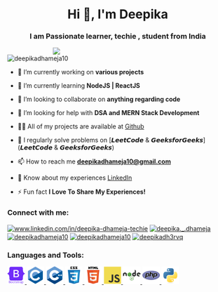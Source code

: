 <h1 align="center">Hi 👋, I'm Deepika</h1>
<h3 align="center">I am Passionate learner, techie , student from India</h3>
<img src="https://media.tenor.com/IF2JdxzmyN4AAAAi/coding-girl.gif" align="right" width="400px"/>


<p align="left"> <img src="https://komarev.com/ghpvc/?username=deepikadhameja10&label=Profile%20views&color=0e75b6&style=flat" alt="deepikadhameja10" /> </p>

- 🔭 I’m currently working on **various projects**

- 🌱 I’m currently learning **NodeJS | ReactJS**

- 👯 I’m looking to collaborate on **anything regarding code**

- 🤝 I’m looking for help with **DSA and MERN Stack Development**

- 👨‍💻 All of my projects are available at [Github](Github)

- 📝 I regularly solve problems on [𝙇𝙚𝙚𝙩𝘾𝙤𝙙𝙚 & 𝙂𝙚𝙚𝙠𝙨𝙛𝙤𝙧𝙂𝙚𝙚𝙠𝙨](𝙇𝙚𝙚𝙩𝘾𝙤𝙙𝙚 & 𝙂𝙚𝙚𝙠𝙨𝙛𝙤𝙧𝙂𝙚𝙚𝙠𝙨)

- 📫 How to reach me **deepikadhameja10@gmail.com**

- 📄 Know about my experiences [LinkedIn](LinkedIn)

- ⚡ Fun fact **I Love To Share My Experiences!**

<h3 align="left">Connect with me:</h3>
<p align="left">
<a href="https://linkedin.com/in/www.linkedin.com/in/deepika-dhameja-techie" target="blank"><img align="center" src="https://raw.githubusercontent.com/rahuldkjain/github-profile-readme-generator/master/src/images/icons/Social/linked-in-alt.svg" alt="www.linkedin.com/in/deepika-dhameja-techie" height="30" width="40" /></a>
<a href="https://instagram.com/deepika._.dhameja" target="blank"><img align="center" src="https://raw.githubusercontent.com/rahuldkjain/github-profile-readme-generator/master/src/images/icons/Social/instagram.svg" alt="deepika._.dhameja" height="30" width="40" /></a>
<a href="https://www.hackerrank.com/deepikadhameja10" target="blank"><img align="center" src="https://raw.githubusercontent.com/rahuldkjain/github-profile-readme-generator/master/src/images/icons/Social/hackerrank.svg" alt="deepikadhameja10" height="30" width="40" /></a>
<a href="https://www.leetcode.com/deepikadhameja10" target="blank"><img align="center" src="https://raw.githubusercontent.com/rahuldkjain/github-profile-readme-generator/master/src/images/icons/Social/leet-code.svg" alt="deepikadhameja10" height="30" width="40" /></a>
<a href="https://auth.geeksforgeeks.org/user/deepikadh3rvq" target="blank"><img align="center" src="https://raw.githubusercontent.com/rahuldkjain/github-profile-readme-generator/master/src/images/icons/Social/geeks-for-geeks.svg" alt="deepikadh3rvq" height="30" width="40" /></a>
</p>

<h3 align="left">Languages and Tools:</h3>
<p align="left"> <a href="https://getbootstrap.com" target="_blank" rel="noreferrer"> <img src="https://raw.githubusercontent.com/devicons/devicon/master/icons/bootstrap/bootstrap-plain-wordmark.svg" alt="bootstrap" width="40" height="40"/> </a> <a href="https://www.cprogramming.com/" target="_blank" rel="noreferrer"> <img src="https://raw.githubusercontent.com/devicons/devicon/master/icons/c/c-original.svg" alt="c" width="40" height="40"/> </a> <a href="https://www.w3schools.com/cpp/" target="_blank" rel="noreferrer"> <img src="https://raw.githubusercontent.com/devicons/devicon/master/icons/cplusplus/cplusplus-original.svg" alt="cplusplus" width="40" height="40"/> </a> <a href="https://www.w3schools.com/css/" target="_blank" rel="noreferrer"> <img src="https://raw.githubusercontent.com/devicons/devicon/master/icons/css3/css3-original-wordmark.svg" alt="css3" width="40" height="40"/> </a> <a href="https://www.w3.org/html/" target="_blank" rel="noreferrer"> <img src="https://raw.githubusercontent.com/devicons/devicon/master/icons/html5/html5-original-wordmark.svg" alt="html5" width="40" height="40"/> </a> <a href="https://developer.mozilla.org/en-US/docs/Web/JavaScript" target="_blank" rel="noreferrer"> <img src="https://raw.githubusercontent.com/devicons/devicon/master/icons/javascript/javascript-original.svg" alt="javascript" width="40" height="40"/> </a> <a href="https://nodejs.org" target="_blank" rel="noreferrer"> <img src="https://raw.githubusercontent.com/devicons/devicon/master/icons/nodejs/nodejs-original-wordmark.svg" alt="nodejs" width="40" height="40"/> </a> <a href="https://www.php.net" target="_blank" rel="noreferrer"> <img src="https://raw.githubusercontent.com/devicons/devicon/master/icons/php/php-original.svg" alt="php" width="40" height="40"/> </a> <a href="https://www.python.org" target="_blank" rel="noreferrer"> <img src="https://raw.githubusercontent.com/devicons/devicon/master/icons/python/python-original.svg" alt="python" width="40" height="40"/> </a> </p>
